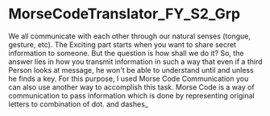 # MorseCodeTranslator_FY_S2_Grp
We all communicate with each other through our natural senses (tongue, gesture, etc). The Exciting part starts when you want to share secret information to someone. But the question is how shall we do it? So, the answer lies in how you transmit information in such a way that even if a third Person looks at message, he won't be able to understand until and unless he finds a key. For this purpose, I used Morse Code Communication you can also use another way to accomplish this task. Morse Code is a way of communication to pass information which is done by representing original letters to combination of dot. and dashes_
